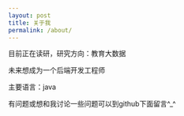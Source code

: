 ```yaml
---
layout: post
title: 关于我
permalink: /about/
---
```


目前正在读研，研究方向：教育大数据 

未来想成为一个后端开发工程师 

主要语言：java

有问题或想和我讨论一些问题可以到github下面留言^_^ 

